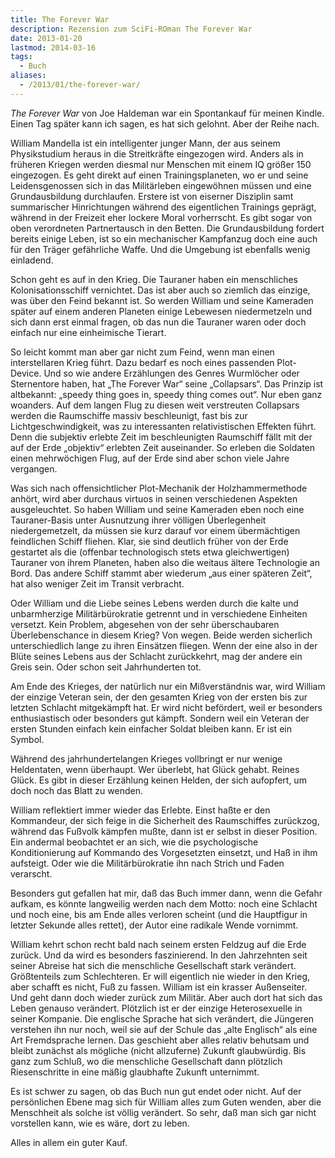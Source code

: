 ```yaml
---
title: The Forever War
description: Rezension zum SciFi-ROman The Forever War
date: 2013-01-20
lastmod: 2014-03-16
tags:
  - Buch
aliases:
  - /2013/01/the-forever-war/
---
```

<em>The Forever War</em> von Joe Haldeman war ein Spontankauf für meinen Kindle.
Einen Tag später kann ich sagen, es hat sich gelohnt. Aber der Reihe nach.

William Mandella ist ein intelligenter junger Mann, der aus seinem
Physikstudium heraus in die Streitkräfte eingezogen wird. Anders
als in früheren Kriegen werden diesmal nur Menschen mit einem IQ
größer 150 eingezogen. Es geht direkt auf einen Trainingsplaneten,
wo er und seine Leidensgenossen sich in das Militärleben eingewöhnen
müssen und eine Grundausbildung durchlaufen. Erstere ist von eiserner
Disziplin samt summarischer Hinrichtungen während des eigentlichen
Trainings geprägt, während in der Freizeit eher lockere Moral vorherrscht.
Es gibt sogar von oben verordneten Partnertausch in den Betten.
Die Grundausbildung fordert bereits einige Leben, ist so ein
mechanischer Kampfanzug doch eine auch für den Träger gefährliche
Waffe. Und die Umgebung ist ebenfalls wenig einladend.

Schon geht es auf in den Krieg. Die Tauraner haben ein menschliches
Kolonisationsschiff vernichtet. Das ist aber auch so ziemlich das
einzige, was über den Feind bekannt ist. So werden William und seine
Kameraden später auf einem anderen Planeten einige Lebewesen niedermetzeln
und sich dann erst einmal fragen, ob das nun die Tauraner waren oder
doch einfach nur eine einheimische Tierart.

So leicht kommt man aber gar nicht zum Feind, wenn man einen interstellaren
Krieg führt. Dazu bedarf es noch eines passenden Plot-Device.
Und so wie andere Erzählungen des Genres Wurmlöcher oder Sternentore
haben, hat „The Forever War“ seine „Collapsars“. Das Prinzip ist
altbekannt: „speedy thing goes in, speedy thing comes out“. Nur
eben ganz woanders. Auf dem langen Flug zu diesen weit verstreuten
Collapsars werden die Raumschiffe massiv beschleunigt, fast bis
zur Lichtgeschwindigkeit, was zu interessanten relativistischen
Effekten führt. Denn die subjektiv erlebte Zeit im beschleunigten
Raumschiff fällt mit der auf der Erde „objektiv“ erlebten Zeit
auseinander. So erleben die Soldaten einen mehrwöchigen Flug, auf
der Erde sind aber schon viele Jahre vergangen.

Was sich nach offensichtlicher Plot-Mechanik der Holzhammermethode
anhört, wird aber durchaus virtuos in seinen verschiedenen Aspekten
ausgeleuchtet. So haben William und seine Kameraden eben noch eine
Tauraner-Basis unter Ausnutzung ihrer völligen Überlegenheit
niedergemetzelt, da müssen sie kurz darauf vor einem übermächtigen
feindlichen Schiff fliehen. Klar, sie sind deutlich früher von der
Erde gestartet als die (offenbar technologisch stets etwa gleichwertigen)
Tauraner von ihrem Planeten, haben also die weitaus ältere Technologie
an Bord. Das andere Schiff stammt aber wiederum „aus einer späteren Zeit“,
hat also weniger Zeit im Transit verbracht.

Oder William und die Liebe seines Lebens werden durch die kalte und
unbarmherzige Militärbürokratie getrennt und in verschiedene Einheiten
versetzt. Kein Problem, abgesehen von der sehr überschaubaren
Überlebenschance in diesem Krieg? Von wegen. Beide werden sicherlich
unterschiedlich lange zu ihren Einsätzen fliegen. Wenn der eine
also in der Blüte seines Lebens aus der Schlacht zurückkehrt, mag
der andere ein Greis sein. Oder schon seit Jahrhunderten tot.

Am Ende des Krieges, der natürlich nur ein Mißverständnis war, wird
William der einzige Veteran sein, der den gesamten Krieg von der
ersten bis zur letzten Schlacht mitgekämpft hat. Er wird nicht befördert,
weil er besonders enthusiastisch oder besonders gut kämpft. Sondern
weil ein Veteran der ersten Stunden einfach kein einfacher Soldat
bleiben kann. Er ist ein Symbol.

Während des jahrhundertelangen Krieges vollbringt er nur wenige
Heldentaten, wenn überhaupt. Wer überlebt, hat Glück gehabt.
Reines Glück. Es gibt in dieser Erzählung keinen Helden, der sich
aufopfert, um doch noch das Blatt zu wenden.

William reflektiert immer wieder das Erlebte. Einst haßte er den
Kommandeur, der sich feige in die Sicherheit des Raumschiffes zurückzog,
während das Fußvolk kämpfen mußte, dann ist er selbst in dieser Position.
Ein andermal beobachtet er an sich, wie die psychologische Konditionierung
auf Kommando des Vorgesetzten einsetzt, und Haß in ihm aufsteigt.
Oder wie die Militärbürokratie ihn nach Strich und Faden verarscht.

Besonders gut gefallen hat mir, daß das Buch immer dann, wenn die
Gefahr aufkam, es könnte langweilig werden nach dem Motto: noch
eine Schlacht und noch eine, bis am Ende alles verloren scheint
(und die Hauptfigur in letzter Sekunde alles rettet), der Autor
eine radikale Wende vornimmt.

William kehrt schon recht bald nach seinem ersten Feldzug auf die
Erde zurück. Und da wird es besonders faszinierend. In den Jahrzehnten
seit seiner Abreise hat sich die menschliche Gesellschaft stark
verändert. Größtenteils zum Schlechteren. Er will eigentlich nie
wieder in den Krieg, aber schafft es nicht, Fuß zu fassen. William
ist ein krasser Außenseiter. Und geht dann doch wieder zurück zum
Militär. Aber auch dort hat sich das Leben genauso verändert.
Plötzlich ist er der einzige Heterosexuelle in seiner Kompanie.
Die englische Sprache hat sich verändert, die Jüngeren verstehen
ihn nur noch, weil sie auf der Schule das „alte Englisch“ als eine
Art Fremdsprache lernen. Das geschieht aber alles relativ behutsam
und bleibt zunächst als mögliche (nicht allzuferne) Zukunft glaubwürdig.
Bis ganz zum Schluß, wo die menschliche Gesellschaft dann plötzlich
Riesenschritte in eine mäßig glaubhafte Zukunft unternimmt.

Es ist schwer zu sagen, ob das Buch nun gut endet oder nicht.
Auf der persönlichen Ebene mag sich für William alles zum Guten
wenden, aber die Menschheit als solche ist völlig verändert.
So sehr, daß man sich gar nicht vorstellen kann, wie es wäre, dort zu leben.

Alles in allem ein guter Kauf.
